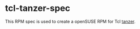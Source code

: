 # tcl-tanzer-spec

This RPM spec is used to create a openSUSE RPM for Tcl [tanzer](http://tanzer.io/).

